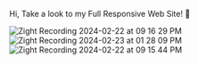 Hi, Take a look to my Full Responsive Web Site! 💫


![Zight Recording 2024-02-22 at 09 16 29 PM](https://github.com/ErdemEcenur/Full-Responsive-Restaurant-Web-Site/assets/159720492/bbec1009-7243-4bc8-8e05-9a3491fe15a5)
![Zight Recording 2024-02-23 at 01 28 09 PM](https://github.com/ErdemEcenur/Full-Responsive-Restaurant-Web-Site/assets/159720492/353ff554-ba3c-45f2-9fac-559ad807dd77)
![Zight Recording 2024-02-22 at 09 15 44 PM](https://github.com/ErdemEcenur/Full-Responsive-Restaurant-Web-Site/assets/159720492/c396b37a-eb16-4216-a9a1-44a091912232)
